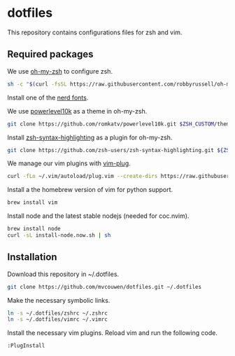 # dotfiles

This repository contains configurations files for zsh and vim.

## Required packages

We use [oh-my-zsh](https://github.com/robbyrussell/oh-my-zsh) to configure zsh.

```sh
sh -c "$(curl -fsSL https://raw.githubusercontent.com/robbyrussell/oh-my-zsh/master/tools/install.sh)"
```

Install one of the [nerd fonts](https://nerdfonts.com).

We use [powerlevel10k](https://github.com/romkatv/powerlevel10k) as a theme in oh-my-zsh.
```sh
git clone https://github.com/romkatv/powerlevel10k.git $ZSH_CUSTOM/themes/powerlevel10k
```

Install [zsh-syntax-highlighting](https://github.com/zsh-users/zsh-syntax-highlighting) as a plugin for oh-my-zsh.
```sh
git clone https://github.com/zsh-users/zsh-syntax-highlighting.git ${ZSH_CUSTOM:-~/.oh-my-zsh/custom}/plugins/zsh-syntax-highlighting
```

We manage our vim plugins with [vim-plug](https://github.com/junegunn/vim-plug).
```sh
curl -fLo ~/.vim/autoload/plug.vim --create-dirs https://raw.githubusercontent.com/junegunn/vim-plug/master/plug.vim
```

Install a the homebrew version of vim for python support.
```sh
brew install vim
```

Install node and the latest stable nodejs (needed for coc.nvim).
```sh
brew install node
curl -sL install-node.now.sh | sh
```

## Installation

Download this repository in ~/.dotfiles.
```sh
git clone https://github.com/mvcouwen/dotfiles.git ~/.dotfiles
```

Make the necessary symbolic links.
```sh
ln -s ~/.dotfiles/zshrc ~/.zshrc
ln -s ~/.dotfiles/vimrc ~/.vimrc
```

Install the necessary vim plugins. Reload vim and run the following code.
```vim
:PlugInstall
```
